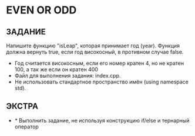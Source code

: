# EVEN OR ODD

## ЗАДАНИЕ
Напишите функцию "isLeap", которая принимает год (year). Функция должна вернуть true, если год високосный,
в противном случае false.

- Год считается високосным, если его номер кратен 4, но не кратен 100, а так же если он кратен 400
- Файл для выполнения задания: index.cpp.
- Не использовать стандартное пространство имён (using namespace std).

## ЭКСТРА
- \* Выполнить задание, не используя конструкцию if/else и тернарный оператор